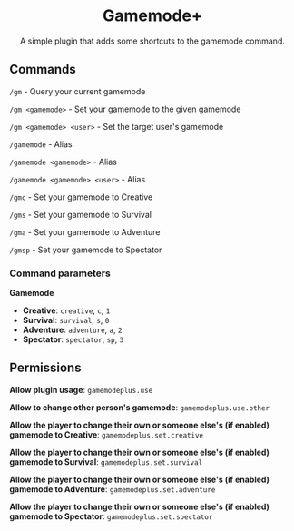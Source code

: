 <div align="center">

# Gamemode+

A simple plugin that adds some shortcuts to the gamemode command.

</div>

## Commands

`/gm` - Query your current gamemode

`/gm <gamemode>` - Set your gamemode to the given gamemode

`/gm <gamemode> <user>` - Set the target user's gamemode

`/gamemode` - Alias

`/gamemode <gamemode>` - Alias

`/gamemode <gamemode> <user>` - Alias

`/gmc` - Set your gamemode to Creative

`/gms` - Set your gamemode to Survival

`/gma` - Set your gamemode to Adventure

`/gmsp` - Set your gamemode to Spectator

### Command parameters

**Gamemode**

-   **Creative**: `creative`, `c`, `1`
-   **Survival**: `survival`, `s`, `0`
-   **Adventure**: `adventure`, `a`, `2`
-   **Spectator**: `spectator`, `sp`, `3`

## Permissions

**Allow plugin usage**: `gamemodeplus.use`

**Allow to change other person's gamemode**: `gamemodeplus.use.other`

**Allow the player to change their own or someone else's (if enabled) gamemode to Creative**: `gamemodeplus.set.creative`

**Allow the player to change their own or someone else's (if enabled) gamemode to Survival**: `gamemodeplus.set.survival`

**Allow the player to change their own or someone else's (if enabled) gamemode to Adventure**: `gamemodeplus.set.adventure`

**Allow the player to change their own or someone else's (if enabled) gamemode to Spectator**: `gamemodeplus.set.spectator`
